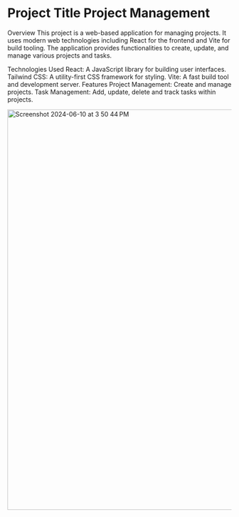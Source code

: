 
# Project Title Project Management

Overview
This project is a web-based application for managing projects. It uses modern web technologies including React for the frontend and Vite for build tooling. The application provides functionalities to create, update, and manage various projects and tasks.

Technologies Used
React: A JavaScript library for building user interfaces.
Tailwind CSS: A utility-first CSS framework for styling.
Vite: A fast build tool and development server.
Features
Project Management: Create and manage projects.
Task Management: Add, update, delete and track tasks within projects.

<img width="901" alt="Screenshot 2024-06-10 at 3 50 44 PM" src="https://github.com/dasha12345-s/Project-Management/assets/69845155/c23a769c-f358-493e-b655-9307f62f2385">
